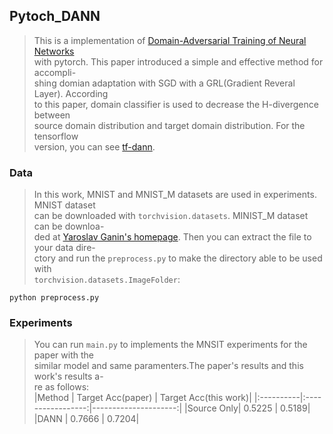 ## Pytoch_DANN
> This is a implementation of [Domain-Adversarial Training of Neural Networks][1]  
> with pytorch. This paper introduced a simple and effective method for accompli-  
> shing domian adaptation with SGD with a GRL(Gradient Reveral Layer). According   
> to this paper, domain classifier is used to decrease the H-divergence between  
> source domain distribution and target domain distribution. For the tensorflow  
> version, you can see [tf-dann][2].

### Data
> In this work, MNIST and MNIST_M datasets are used in experiments. MNIST dataset  
> can be downloaded with `torchvision.datasets`. MINIST_M dataset can be downloa-  
> ded at [Yaroslav Ganin's homepage][3]. Then you can extract the file to your data dire-  
> ctory and run the `preprocess.py` to make the directory able to be used with  
> `torchvision.datasets.ImageFolder`:
```
python preprocess.py
```

### Experiments
> You can run `main.py` to implements the MNSIT experiments for the paper with the  
> similar model and same paramenters.The paper's results and this work's results a-  
> re as follows:  
 |Method     | Target Acc(paper) | Target Acc(this work)|
 |:----------|:-----------------:|---------------------:|
 |Source Only| 0.5225            | 0.5189|
 |DANN       | 0.7666            | 0.7204|



[1]:https://arxiv.org/pdf/1505.07818.pdf
[2]:https://github.com/pumpikano/tf-dann
[3]:http://yaroslav.ganin.net/